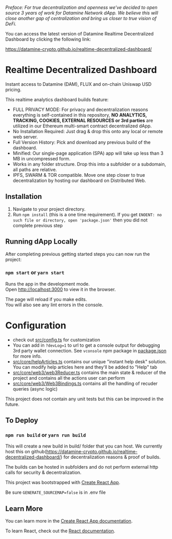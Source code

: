 *Preface: For true decentralization and openness we've decided to open source 3 years of work for Datamine Network dApp. We believe this will close another gap of centralization and bring us closer to true vision of DeFi.*

You can access the latest version of Datamine Realtime Decentralized Dashboard by clicking the following link:

https://datamine-crypto.github.io/realtime-decentralized-dashboard/

# Realtime Decentralized Dashboard

Instant access to Datamine (DAM), FLUX and on-chain Uniswap USD pricing. 

This realtime analytics dashboard builds feature:

- FULL PRIVACY MODE: For privacy and decentralization reasons everything is self-contained in this repository, **NO ANALYTICS, TRACKING, COOKIES, EXTERNAL RESOURCES or 3rd parties** are utilized in our Ethereum multi-smart contract decentralized dApp. 
- No Installation Required: Just drag & drop this onto any local or remote web server.
- Full Version History: Pick and download any previous build of the dashboard.
- Minified: Our single-page application (SPA) app will take up less than 3 MB in uncompressed form.
- Works in any folder structure. Drop this into a subfolder or a subdomain, all paths are relative.
- IPFS, SWARM & TOR compatible. Move one step closer to true decentralization by hosting our dashboard on Distributed Web.

## Installation

1. Navigate to your project directory.
2. Run `npm install` (this is a one time requirement). If you get `ENOENT: no such file or directory, open 'package.json'` then you did not complete previous step

## Running dApp Locally

After completing previous getting started steps you can now run the project:

### `npm start` or `yarn start`

Runs the app in the development mode.<br />
Open [http://localhost:3000](http://localhost:3000) to view it in the browser.

The page will reload if you make edits.<br />
You will also see any lint errors in the console.

# Configuration

- check out [src/config.ts](src/config.ts) for customization
- You can add in `?devLog=1` to url to get a console output for debugging 3rd party wallet connection. See `vconsole` npm package in [package.json](package.json) for more info.
- [src/core/helpArticles.ts](src/core/helpArticles.ts) contains our unique "instant help desk" solution. You can modify help articles here and they'll be added to "Help" tab
- [src/core/web3/web3Reducer.ts](src/core/web3/web3Reducer.ts) contains the main state & reducer of the project and contains all the actions user can perform
- [src/core/web3/Web3Bindings.ts](src/core/web3/Web3Bindings.ts) contains all the handling of recuder queries (async logic)

This project does not contain any unit tests but this can be improved in the future.

## To Deploy

### `npm run build` or `yarn run build`

This will create a new build in build/ folder that you can host. We currently host this on github(https://datamine-crypto.github.io/realtime-decentralized-dashboard/) for decentralization reasons & proof of builds.

The builds can be hosted in subfolders and do not perform external http calls for security & decentralization.

This project was bootstrapped with [Create React App](https://github.com/facebook/create-react-app).

Be sure `GENERATE_SOURCEMAP=false` is in .env file

## Learn More

You can learn more in the [Create React App documentation](https://facebook.github.io/create-react-app/docs/getting-started).

To learn React, check out the [React documentation](https://reactjs.org/).
